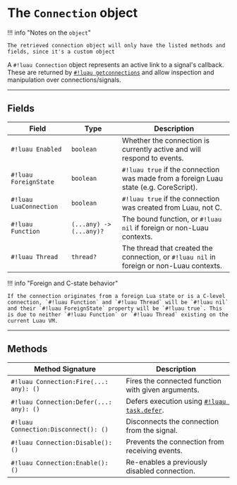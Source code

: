 # The `Connection` object

!!! info "Notes on the `object`"

    The retrieved connection object will only have the listed methods and fields, since it's a custom object

A `#!luau Connection` object represents an active link to a signal's callback. These are returned by [`#!luau getconnections`](./getconnections.md) and allow inspection and manipulation over connections/signals.

---

## Fields

| Field                  | Type                    | Description                                                                              |
| ---------------------- | ----------------------- | ---------------------------------------------------------------------------------------- |
| `#!luau Enabled`       | `boolean`               | Whether the connection is currently active and will respond to events.                   |
| `#!luau ForeignState`  | `boolean`               | `#!luau true` if the connection was made from a foreign Luau state (e.g. CoreScript).    |
| `#!luau LuaConnection` | `boolean`               | `#!luau true` if the connection was created from Luau, not C.                            |
| `#!luau Function`      | `(...any) -> (...any)?` | The bound function, or `#!luau nil` if foreign or non-Luau contexts.                     |
| `#!luau Thread`        | `thread?`               | The thread that created the connection, or `#!luau nil` in foreign or non-Luau contexts. |

!!! info "Foreign and C-state behavior"

    If the connection originates from a foreign Lua state or is a C-level connection, `#!luau Function` and `#!luau Thread` will be `#!luau nil` and their `#!luau ForeignState` property will be `#!luau true`. This is due to neither `#!luau Function` or `#!luau Thread` existing on the current Luau VM.

---

## Methods

| Method Signature                        | Description                                                                                                         |
| --------------------------------------- | ------------------------------------------------------------------------------------------------------------------- |
| `#!luau Connection:Fire(...: any): ()`  | Fires the connected function with given arguments.                                                                  |
| `#!luau Connection:Defer(...: any): ()` | Defers execution using [`#!luau task.defer`](https://create.roblox.com/docs/reference/engine/libraries/task#defer). |
| `#!luau Connection:Disconnect(): ()`    | Disconnects the connection from the signal.                                                                         |
| `#!luau Connection:Disable(): ()`       | Prevents the connection from receiving events.                                                                      |
| `#!luau Connection:Enable(): ()`        | Re-enables a previously disabled connection.                                                                        |
